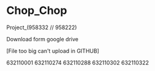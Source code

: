 # Chop_Chop
Project_(958332 // 958222)

Download form google drive 

[File too big can't upload in GITHUB]


632110001
632110274
632110288
632110302
632110322
